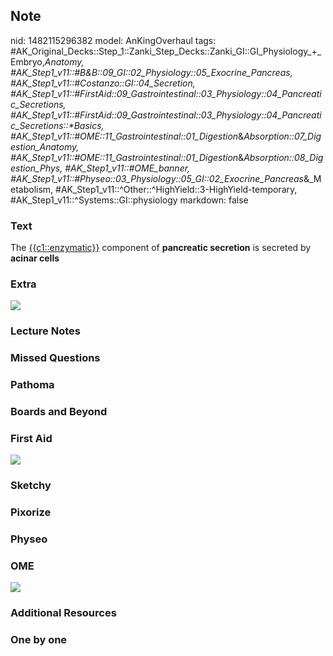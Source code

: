 ## Note
nid: 1482115296382
model: AnKingOverhaul
tags: #AK_Original_Decks::Step_1::Zanki_Step_Decks::Zanki_GI::GI_Physiology_+_Embryo,_Anatomy, #AK_Step1_v11::#B&B::09_GI::02_Physiology::05_Exocrine_Pancreas, #AK_Step1_v11::#Costanzo::GI::04_Secretion, #AK_Step1_v11::#FirstAid::09_Gastrointestinal::03_Physiology::04_Pancreatic_Secretions, #AK_Step1_v11::#FirstAid::09_Gastrointestinal::03_Physiology::04_Pancreatic_Secretions::*Basics, #AK_Step1_v11::#OME::11_Gastrointestinal::01_Digestion_&_Absorption::07_Digestion_Anatomy, #AK_Step1_v11::#OME::11_Gastrointestinal::01_Digestion_&_Absorption::08_Digestion_Phys, #AK_Step1_v11::#OME_banner, #AK_Step1_v11::#Physeo::03_Physiology::05_GI::02_Exocrine_Pancreas_&_Metabolism, #AK_Step1_v11::^Other::^HighYield::3-HighYield-temporary, #AK_Step1_v11::^Systems::GI::physiology
markdown: false

### Text
<div>
  The <u>{{c1::enzymatic}}</u> component of <b>pancreatic
  secretion</b> is secreted by <b>acinar cells</b>
</div>

### Extra
<div><img src="paste-121770912776535.jpg"></div>

### Lecture Notes


### Missed Questions


### Pathoma


### Boards and Beyond


### First Aid
<img src="tmpppc5cO.png">

### Sketchy


### Pixorize


### Physeo


### OME
<div class="ome-widget">
  <a href="https://onlinemeded.org?ref=anki"><img src=
  "_OME_AnkiFlashcards_General_4.png"></a>
</div>

### Additional Resources


### One by one

